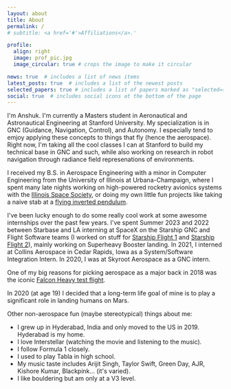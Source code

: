 ```yaml
---
layout: about
title: About
permalink: /
# subtitle: <a href='#'>Affiliations</a>.'

profile:
  align: right
  image: prof_pic.jpg
  image_circular: true # crops the image to make it circular

news: true  # includes a list of news items
latest_posts: true  # includes a list of the newest posts
selected_papers: true # includes a list of papers marked as "selected={true}"
social: true  # includes social icons at the bottom of the page
---
```


I'm Anshuk. I'm currently a Masters student in Aeronautical and Astronautical Engineering at Stanford University. My specialization is in GNC (Guidance, Navigation, Control), and Autonomy. I especially tend to emjoy applying these concepts to things that fly (hence the aerospace). Right now, I'm taking all the cool classes I can at Stanford to build my technical base in GNC and such, while also working on research in robot navigation through radiance field represenations of environments. 

I received my B.S. in Aerospace Engineering with a minor in Computer Engineering from the University of Illinois at Urbana-Champaign, where I spent many late nights working on high-powered rocketry avionics systems with the [Illinois Space Society](https://www.illinoisspacesociety.org/), or doing my own little fun projects like taking a naive stab at a [flying inverted pendulum](https://www.youtube.com/watch?v=7N7ZdDmsYzY).

I've been lucky enough to do some really cool work at some awesome internships over the past few years. I've spent Summer 2023 and 2022 between Starbase and LA interning at SpaceX on the Starship GNC and Flight Software teams (I worked on stuff for [Starship Flight 1](https://www.youtube.com/watch?v=_krgcofiM6M) and [Starship Flight 2](https://www.youtube.com/watch?v=C3iHAgwIYtI)), mainly working on Superheavy Booster landing. In 2021, I interned at Collins Aerospace in Cedar Rapids, Iowa as a System/Software Integration Intern. In 2020, I was at Skyroot Aerospace as a GNC intern.

One of my big reasons for picking aerospace as a major back in 2018 was the iconic [Falcon Heavy test flight](https://www.youtube.com/watch?v=A0FZIwabctw).

In 2020 (at age 19) I decided that a long-term life goal of mine is to play a significant role in landing humans on Mars. 

Other non-aerospace fun (maybe stereotypical) things about me:
* I grew up in Hyderabad, India and only moved to the US in 2019. Hyderabad is my home.
* I love Interstellar (watching the movie and listening to the music).
* I follow Formula 1 closely.
* I used to play Tabla in high school.
* My music taste includes Arijit Singh, Taylor Swift, Green Day, AJR, Kishore Kumar, Blackpink... (it's varied).
* I like bouldering but am only at a V3 level.
  